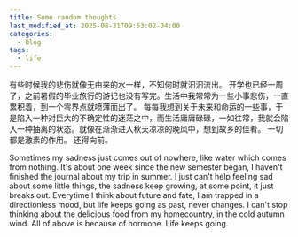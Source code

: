 ```yaml
---
title: Some random thoughts
last_modified_at: 2025-08-31T09:53:02-04:00
categories:
  - Blog
tags:
  - life
---
```


有些时候我的悲伤就像无由来的水一样，不知何时就汩汩流出。
开学也已经一周了，之前暑假的毕业旅行的游记也没有写完。生活中我常常为一些小事悲伤，一直累积着，到一个零界点就喷薄而出了。
每每我想到关于未来和命运的一些事，于是陷入一种对巨大的不确定性的迷茫之中，而生活庸庸碌碌，一如往常，我就会陷入一种抽离的状态。就像在渐渐进入秋天凉凉的晚风中，想到故乡的佳肴。
一切都是激素的作用。
还得向前。

Sometimes my sadness just comes out of nowhere, like water which comes from nothing.
It's about one week since the new semester began, I haven't finished the journal about my trip in summer. I just can't help feeling sad about some little things, the sadness keep growing, at some point, 
it just breaks out.
Everytime I think about future and fate, I am trapped in a directionless mood, but life keeps going as past, never changes. I can't stop thinking about the delicious food from my homecountry, in the cold autumn wind.
All of above is because of hormone.
Life keeps going.